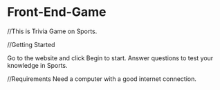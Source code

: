 # Front-End-Game

//This is Trivia Game on Sports.

//Getting Started

Go to the website and click Begin to start. Answer questions to test your knowledge in Sports.

//Requirements
Need a computer with a good internet connection.
